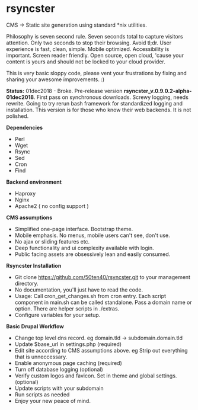 # rsyncster
CMS -> Static site generation using standard \*nix utilities.

Philosophy is seven second rule. Seven seconds total to capture visitors attention. Only two seconds to stop their browsing. Avoid tl;dr. User experience is fast, clean, simple. Mobile optimized. Accessibility is important. Screen reader friendly. Open source, open cloud, 'cause your content is yours and should not be locked to your cloud provider.

This is very basic sloppy code, please vent your frustrations by fixing and sharing your awesome improvements. :)

__Status:__ 01dec2018 - Broke. Pre-release version __rsyncster\_v.0.9.0.2-alpha-01dec2018__. First pass on synchronous downloads. Screwy logging, needs rewrite. Going to try rerun bash framework for standardized logging and installation. This version is for those who know their web backends. It is not polished.

__Dependencies__
* Perl
* Wget
* Rsync
* Sed
* Cron
* Find

__Backend environment__
* Haproxy
* Nginx
* Apache2 ( no config support )

__CMS assumptions__
* Simplified one-page interface. Bootstrap theme.
* Mobile emphasis. No menus, mobile users can't see, don't use.
* No ajax or sliding features etc.
* Deep functionality and ui complexity available with login.
* Public facing assets are obsessively lean and easily consumed.

__Rsyncster Installation__
* Git clone https://github.com/50ten40/rsyncster.git to your management directory.
* No documentation, you'll just have to read the code.
* Usage: Call cron\_get\_changes.sh from cron entry. Each script component in main.sh can be called standalone. Pass a domain name or option. There are helper scripts in ./extras.
* Configure variables for your setup.

__Basic Drupal Workflow__
* Change top level dns record. eg domain.tld -> subdomain.domain.tld
* Update $base_url in settings.php (required)
* Edit site according to CMS assumptions above. eg Strip out everything that is unneccessary.
* Enable anonymous page caching (required)
* Turn off database logging (optional)
* Verify custom logos and favicon. Set in theme and global settings.(optional)
* Update scripts with your subdomain
* Run scripts as needed
* Enjoy your new peace of mind.
